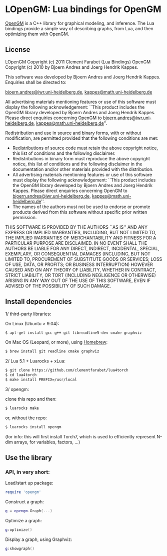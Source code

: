 # LOpenGM: Lua bindings for OpenGM

[OpenGM](http://www.andres.sc/opengm) is a C++ library for graphical 
modeling, and inference. The Lua
bindings provide a simple way of describing graphs, from Lua, and then
optimizing them with OpenGM.

## License

LOpenGM Copyright (c) 2011 Clement Farabet (Lua Bindings)
OpenGM  Copyright (c) 2010 by Bjoern Andres and Joerg Hendrik Kappes.

This software was developed by Bjoern Andres and Joerg Hendrik Kappes.
Enquiries shall be directed to:

bjoern.andres@iwr.uni-heidelberg.de, kappes@math.uni-heidelberg.de

All advertising materials mentioning features or use of this software must
display the following acknowledgement: ``This product includes the OpenGM
library developed by Bjoern Andres and Joerg Hendrik Kappes. Please direct
enquiries concerning OpenGM to bjoern.andres@iwr.uni-heidelberg.de,
kappes@math.uni-heidelberg.de''.

Redistribution and use in source and binary forms, with or without
modification, are permitted provided that the following conditions are met:

- Redistributions of source code must retain the above copyright notice,
  this list of conditions and the following disclaimer.
- Redistributions in binary form must reproduce the above copyright notice,
  this list of conditions and the following disclaimer in the documentation
  and/or other materials provided with the distribution.
- All advertising materials mentioning features or use of this software must
  display the following acknowledgement: ``This product includes the OpenGM
  library developed by Bjoern Andres and Joerg Hendrik Kappes. Please direct
  enquiries concerning OpenGM to bjoern.andres@iwr.uni-heidelberg.de,
  kappes@math.uni-heidelberg.de''.
- The names of the authors must not be used to endorse or promote products
  derived from this software without specific prior written permission.

THIS SOFTWARE IS PROVIDED BY THE AUTHORS ``AS IS'' AND ANY EXPRESS OR IMPLIED
WARRANTIES, INCLUDING, BUT NOT LIMITED TO, THE IMPLIED WARRANTIES OF
MERCHANTABILITY AND FITNESS FOR A PARTICULAR PURPOSE ARE DISCLAIMED. IN NO
EVENT SHALL THE AUTHORS BE LIABLE FOR ANY DIRECT, INDIRECT, INCIDENTAL,
SPECIAL, EXEMPLARY, OR CONSEQUENTIAL DAMAGES (INCLUDING, BUT NOT LIMITED TO,
PROCUREMENT OF SUBSTITUTE GOODS OR SERVICES; LOSS OF USE, DATA, OR PROFITS;
OR BUSINESS INTERRUPTION) HOWEVER CAUSED AND ON ANY THEORY OF LIABILITY,
WHETHER IN CONTRACT, STRICT LIABILITY, OR TORT (INCLUDING NEGLIGENCE OR
OTHERWISE) ARISING IN ANY WAY OUT OF THE USE OF THIS SOFTWARE, EVEN IF
ADVISED OF THE POSSIBILITY OF SUCH DAMAGE.

## Install dependencies 

1/ third-party libraries:

On Linux (Ubuntu > 9.04):

``` sh
$ apt-get install gcc g++ git libreadline5-dev cmake graphviz
```

On Mac OS (Leopard, or more), using [Homebrew](http://mxcl.github.com/homebrew/):

``` sh
$ brew install git readline cmake graphviz
```

2/ Lua 5.1 + Luarocks + xLua:

``` sh
$ git clone https://github.com/clementfarabet/lua4torch
$ cd lua4torch
$ make install PREFIX=/usr/local
```

3/ opengm:

clone this repo and then:

``` sh
$ luarocks make
```

or, without the repo:

``` sh
$ luarocks install opengm
```

(for info: this will first install Torch7, which is used to efficiently
represent N-dim arrays, for variables, factors, ...)

## Use the library

### API, in very short:

Load/start up package:

``` lua
require 'opengm'
```

Construct a graph:

``` lua
g = opengm.Graph(...)
```

Optimize a graph:

``` lua
g:optimize()
```

Display a graph, using Graphviz:

``` lua
g:showgraph()
```

